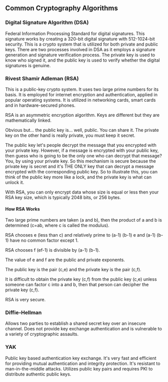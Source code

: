 ## Common Cryptography Algorithms

### Digital Signature Algorithm (DSA)

Federal Information Processing Standard for digital signatures.
This signature works by creating a 320-bit digital signature with 512-1024-bit security.
This is a crypto system that is utilized for both private and public keys.
There are two processes involved in DSA as it employs a signature generation and signature verification process. The private key is used to know who signed it, and the public key is used to verify whether the digital signatures is genuine.

### Rivest Shamir Adleman (RSA)

This is a public-key crypto system. It uses two large prime numbers for its basis. It is
employed for internet encryption and authentication, applied in popular operating systems. It is utilized in networking cards, smart cards and in hardware-secured phones.

RSA is an asymmetric encryption algorithm. Keys are different but they are mathematically
linked.

Obvious but... the public key is... well, public. You can share it. The private key on the other hand is really private, you must keep it secret.

The public key let's people decrypt the message that you encrypted with your private key. However, if a message is encrypted with your public key, then guess who is going to be the only one who can decrypt that message? You, by using your private key. So this mechanism is
secure because the private key is secret and it's THE ONLY key that can decrypt a message encrypted with the corresponding public key. So to illustrate this, you can think of the public key more like a lock, and the private key is what can unlock it.

With RSA, you can only encrypt data whose size is equal or less then your RSA key size, which is typically 2048 bits, or 256 bytes.

#### How RSA Works

Two large prime numbers are taken (a and b), then the product of a and b is determined (c=ab, where c is called the modulus).

RSA chooses e (less than c) and relatively prime to (a-1) (b-1) e and (a-1) (b-1) have no common factor except 1.

RSA chooses f (ef-1) is divisible by (a-1) (b-1).

The value of e and f are the public and private exponents.

The public key is the pair (c,e) and the private key is the pair (c,f).

It is difficult to obtain the private key (c,f) from the public key (c,e) unless someone can factor c into a and b, then that person can decipher the private key (c,f).

RSA is very secure.

### Diffie-Hellman

Allows two parties to establish a shared secret key over an insecure channel.
Does not provide key exchange authentication and is vulnerable to a variety of cryptographic assaults.

### YAK

Public key based authentication key exchange. It's very fast and efficient for providing
mutual authentication and integrity protection. It's resistant to man-in-the-middle attacks. Utilizes public key pairs and requires PKI to distribute authentic public keys.
